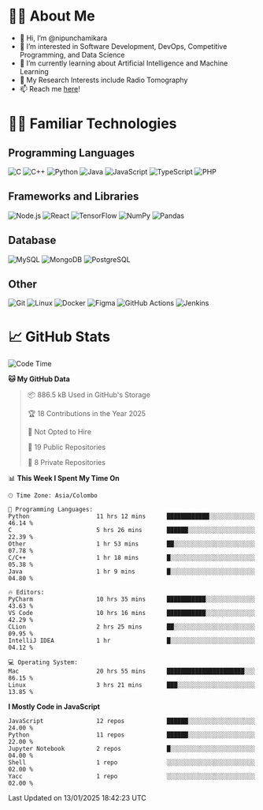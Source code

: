 # 🙋‍♂️ About Me
- 👋 Hi, I’m @nipunchamikara
- 👀 I’m interested in Software Development, DevOps, Competitive Programming, and Data Science
- 🌱 I’m currently learning about Artificial Intelligence and Machine Learning
- 📜 My Research Interests include Radio Tomography
- 📫 Reach me [here](mailto:nipunchamikara@yahoo.com)!

# 👨‍💻 Familiar Technologies

## Programming Languages
![C](https://img.icons8.com/color/48/000000/c-programming.png "C")
![C++](https://img.icons8.com/color/48/000000/c-plus-plus-logo.png "C++")
![Python](https://img.icons8.com/color/48/000000/python.png "Python")
![Java](https://img.icons8.com/color/48/000000/java-coffee-cup-logo.png "Java")
![JavaScript](https://img.icons8.com/color/48/000000/javascript.png "JavaScript")
![TypeScript](https://img.icons8.com/color/48/000000/typescript.png "TypeScript")
![PHP](https://img.icons8.com/officel/48/000000/php-logo.png "PHP")

## Frameworks and Libraries
![Node.js](https://img.icons8.com/color/48/000000/nodejs.png "Node.js")
![React](https://img.icons8.com/officel/48/000000/react.png "React")
![TensorFlow](https://img.icons8.com/color/48/000000/tensorflow.png "TensorFlow")
![NumPy](https://img.icons8.com/color/48/000000/numpy.png "NumPy")
![Pandas](https://img.icons8.com/color/48/000000/pandas.png "Pandas")

## Database
![MySQL](https://img.icons8.com/color/48/000000/mysql-logo.png "MySQL")
![MongoDB](https://img.icons8.com/color/48/000000/mongodb.png "MongoDB")
![PostgreSQL](https://img.icons8.com/color/48/000000/postgreesql.png "PostgreSQL")

## Other
![Git](https://img.icons8.com/color/48/000000/git.png "Git")
![Linux](https://img.icons8.com/color/48/000000/linux.png "Linux")
![Docker](https://img.icons8.com/color/48/000000/docker.png "Docker")
![Figma](https://img.icons8.com/color/48/000000/figma.png "Figma")
![GitHub Actions](https://img.icons8.com/color/48/000000/github.png "GitHub Actions")
![Jenkins](https://img.icons8.com/color/48/000000/jenkins.png "Jenkins")

# 📈 GitHub Stats

<!--START_SECTION:waka-->
![Code Time](http://img.shields.io/badge/Code%20Time-1%2C197%20hrs%2033%20mins-blue)

**🐱 My GitHub Data** 

> 📦 886.5 kB Used in GitHub's Storage 
 > 
> 🏆 18 Contributions in the Year 2025
 > 
> 🚫 Not Opted to Hire
 > 
> 📜 19 Public Repositories 
 > 
> 🔑 8 Private Repositories 
 > 
📊 **This Week I Spent My Time On** 

```text
🕑︎ Time Zone: Asia/Colombo

💬 Programming Languages: 
Python                   11 hrs 12 mins      ████████████░░░░░░░░░░░░░   46.14 % 
C                        5 hrs 26 mins       ██████░░░░░░░░░░░░░░░░░░░   22.39 % 
Other                    1 hr 53 mins        ██░░░░░░░░░░░░░░░░░░░░░░░   07.78 % 
C/C++                    1 hr 18 mins        █░░░░░░░░░░░░░░░░░░░░░░░░   05.38 % 
Java                     1 hr 9 mins         █░░░░░░░░░░░░░░░░░░░░░░░░   04.80 % 

🔥 Editors: 
PyCharm                  10 hrs 35 mins      ███████████░░░░░░░░░░░░░░   43.63 % 
VS Code                  10 hrs 16 mins      ███████████░░░░░░░░░░░░░░   42.29 % 
CLion                    2 hrs 25 mins       ██░░░░░░░░░░░░░░░░░░░░░░░   09.95 % 
IntelliJ IDEA            1 hr                █░░░░░░░░░░░░░░░░░░░░░░░░   04.12 % 

💻 Operating System: 
Mac                      20 hrs 55 mins      ██████████████████████░░░   86.15 % 
Linux                    3 hrs 21 mins       ███░░░░░░░░░░░░░░░░░░░░░░   13.85 % 
```

**I Mostly Code in JavaScript** 

```text
JavaScript               12 repos            ██████░░░░░░░░░░░░░░░░░░░   24.00 % 
Python                   11 repos            ██████░░░░░░░░░░░░░░░░░░░   22.00 % 
Jupyter Notebook         2 repos             █░░░░░░░░░░░░░░░░░░░░░░░░   04.00 % 
Shell                    1 repo              ░░░░░░░░░░░░░░░░░░░░░░░░░   02.00 % 
Yacc                     1 repo              ░░░░░░░░░░░░░░░░░░░░░░░░░   02.00 % 
```




 Last Updated on 13/01/2025 18:42:23 UTC
<!--END_SECTION:waka-->

